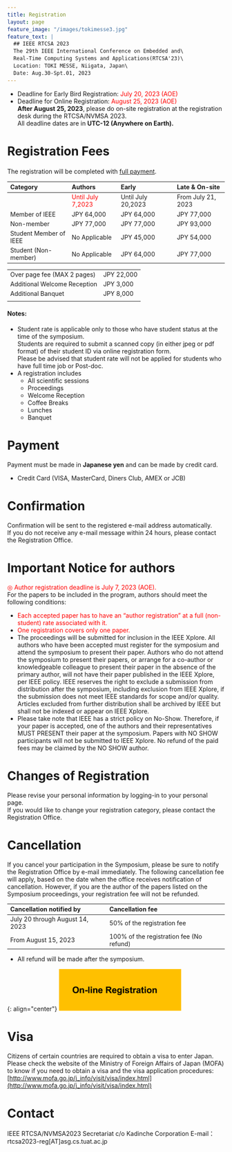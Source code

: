```yaml
---
title: Registration
layout: page
feature_image: "/images/tokimesse3.jpg"
feature_text: |
  ## IEEE RTCSA 2023
  The 29th IEEE International Conference on Embedded and\
  Real-Time Computing Systems and Applications(RTCSA'23)\
  Location: TOKI MESSE, Niigata, Japan\
  Date: Aug.30-Spt.01, 2023
---
```




* Deadline for Early Bird Registration:	<span style="color: red; ">July 20, 2023 (AOE)</span>
* Deadline for Online Registration:		<span style="color: red; ">August 25, 2023 (AOE)</span>   
**After August 25, 2023**, please do on-site registration at the registration desk during the RTCSA/NVMSA 2023.  
All deadline dates are in **UTC-12 (Anywhere on Earth).**

# Registration Fees
The registration will be completed with <u>full payment</u>.  　

| Category |  Authors　 　  | Early　| Late & On-site　|
|:-----------|:------------|:------------|:------------|
|  |<span style="color: red; ">Until July 7,2023</span> | Until July 20,2023　|  From July 21, 2023|  
|  Member of IEEE |  JPY 64,000 |JPY 64,000 |JPY 77,000 |
|  Non-member |  JPY 77,000 |JPY 77,000 |JPY 93,000 |  
|  Student Member of IEEE|  No Applicable  |JPY 45,000 |JPY 54,000|
|  Student (Non-member)  |  No Applicable |JPY 64,000 |JPY 77,000|


| |  |
|:-----------|:------------|
| Over page fee (MAX 2 pages)    | JPY 22,000  |
| Additional Welcome Reception       | JPY 3,000  |
| Additional Banquet               | JPY 8,000    |
| |  |




#### Notes:  
 * Student rate is applicable only to those who have student status at the time of the symposium.  
Students are required to submit a scanned copy (in either jpeg or pdf format) of their student ID via online registration form.  
Please be advised that student rate will not be applied for students who have full time job or Post-doc.
 * A registration includes    
   - All scientific sessions
   - Proceedings
   - Welcome Reception
   - Coffee Breaks
   - Lunches
   - Banquet  

# Payment
Payment must be made in **Japanese yen** and can be made by credit card.
- Credit Card (VISA, MasterCard, Diners Club, AMEX or JCB)  

# Confirmation
Confirmation will be sent to the registered e-mail address automatically.  
If you do not receive any e-mail message within 24 hours, please contact the Registration Office.


# Important Notice for authors
<span style="color: red; ">◎ Author registration deadline is July 7, 2023 (AOE).</span>  
For the papers to be included in the program, authors should meet the following conditions:
- <span style="color: red; ">Each accepted paper has to have an “author registration” at a full (non-student) rate associated with it.</span>  
- <span style="color: red; "> One registration covers only one paper.</span>  
- The proceedings will be submitted for inclusion in the IEEE Xplore. All authors who have been accepted must register for the symposium and attend the symposium to present their paper. Authors who do not attend the symposium to present their papers, or arrange for a co-author or knowledgeable colleague to present their paper in the absence of the primary author, will not have their paper published in the IEEE Xplore, per IEEE policy. IEEE reserves the right to exclude a submission from distribution after the symposium, including exclusion from IEEE Xplore, if the submission does not meet IEEE standards for scope and/or quality. Articles excluded from further distribution shall be archived by IEEE but shall not be indexed or appear on IEEE Xplore.
- Please take note that IEEE has a strict policy on No-Show. Therefore, if your paper is accepted, one of the authors and their representatives MUST PRESENT their paper at the symposium. Papers with NO SHOW participants will not be submitted to IEEE Xplore. No refund of the paid fees may be claimed by the NO SHOW author.


# Changes of Registration
Please revise your personal information by logging-in to your personal page.  
If you would like to change your registration category, please contact the Registration Office.

# Cancellation
If you cancel your participation in the Symposium, please be sure to notify the Registration Office by e-mail immediately. The following cancellation fee will apply, based on the date when the office receives notification of cancellation. However, if you are the author of the papers listed on the Symposium proceedings, your registration fee will not be refunded.

| Cancellation notified by | Cancellation fee |
|:-----------|:------------|
| July 20 through August 14, 2023     |50% of the registration fee                  |
| From August 15, 2023                | 100% of the registration fee (No refund)     |

* All refund will be made after the symposium.


{: align="center"}
<a style="background-image: none;" href="https://rtcsa.confit.atlas.jp/login"><img  src="/images/logos/registration.png" alt="registration" /></a>

# Visa
Citizens of certain countries are required to obtain a visa to enter Japan. Please check the website of the Ministry of Foreign Affairs of Japan (MOFA) to know if you need to obtain a visa and the visa application procedures:
[http://www.mofa.go.jp/j_info/visit/visa/index.html](http://www.mofa.go.jp/j_info/visit/visa/index.html)


# Contact
IEEE RTCSA/NVMSA2023 Secretariat
c/o Kadinche Corporation
E-mail：rtcsa2023-reg[AT]asg.cs.tuat.ac.jp
